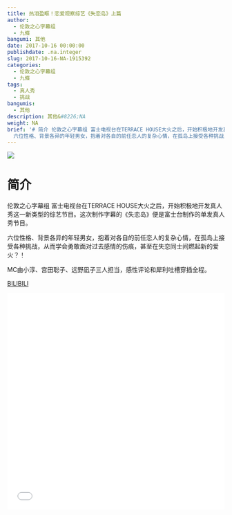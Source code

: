```yaml
---
title: 热泪盈眶！恋爱观察综艺《失恋岛》上篇
author:
  - 伦敦之心字幕组
  - 九條
bangumi: 其他
date: 2017-10-16 00:00:00
publishdate: .na.integer
slug: 2017-10-16-NA-1915392
categories:
  - 伦敦之心字幕组
  - 九條
tags:
  - 真人秀
  - 挑战
bangumis:
  - 其他
description: 其他&#8226;NA
weight: NA
brief: '# 简介 伦敦之心字幕组 富士电视台在TERRACE HOUSE大火之后，开始积极地开发真人秀这一新类型的综艺节目。这次制作字幕的《失恋岛》便是富士台制作的单发真人秀节目。
  六位性格、背景各异的年轻男女，抱着对各自的前任恋人的复杂心情，在孤岛上接受各种挑战，从而学会勇敢面对过去感情的伤痕，甚至在失恋同士间燃起新的爱火？！ MC由小淳、宫田聡子、远野凪子三人担当，感性评论和犀利吐槽穿插全程。'
---
```


![](https://i.imgur.com/2YGlSlm.jpg)

# 简介  
伦敦之心字幕组 富士电视台在TERRACE HOUSE大火之后，开始积极地开发真人秀这一新类型的综艺节目。这次制作字幕的《失恋岛》便是富士台制作的单发真人秀节目。


六位性格、背景各异的年轻男女，抱着对各自的前任恋人的复杂心情，在孤岛上接受各种挑战，从而学会勇敢面对过去感情的伤痕，甚至在失恋同士间燃起新的爱火？！


MC由小淳、宫田聡子、远野凪子三人担当，感性评论和犀利吐槽穿插全程。

  [BILIBILI](https://www.bilibili.com/video/av1915392/)


<div class="vcontainer">  <iframe class='video' src="//www.bilibili.com/blackboard/player.html?aid=1915392" width="100%" height="500" frameborder="0" allowfullscreen="allowfullscreen"></iframe></div>
